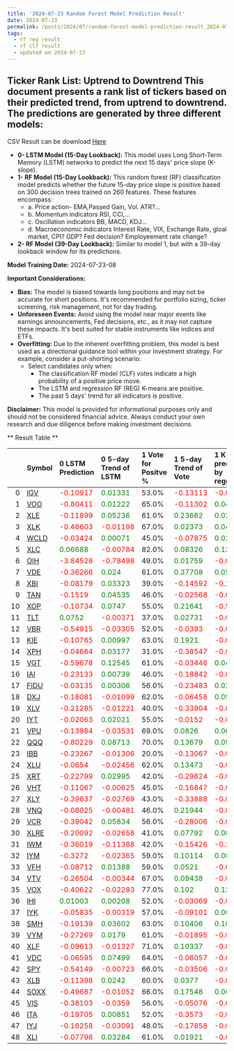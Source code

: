 ```yaml
---
title: '2024-07-23 Random Forest Model Prediction Result'
date: 2024-07-23
permalink: /posts/2024/07/random-forest-model-prediction-result_2024-07-23_08/
tags:
  - rf reg result
  - rf clf result
  - updated on 2024-07-23
---
```

## Ticker Rank List: Uptrend to Downtrend This document presents a rank list of tickers based on their predicted trend, from uptrend to downtrend. The predictions are generated by three different models:
 CSV Result can be download [ Here ](https://cliffordhu.github.io/images/2024-07-23-random-forest-model-prediction-result_2024-07-23_08.csv) 

* **0- LSTM Model (15-Day Lookback):** This model uses Long Short-Term Memory (LSTM) networks to predict the next 15 days' price slope (K-slope). 
* **1- RF Model (15-Day Lookback):** This random forest (RF) classification model predicts whether the future 15-day price slope is positive based on 300 decision trees trained on 260 features. These features encompass: 
     * a. Price action- EMA,Passed Gain, Vol. ATR?...  
     * b. Momentum indicators  RSI, CCI,...  
     * c. Oscillation indicators  BB, MACD, KDJ... 
     * d. Macroeconomic indicators Interest Rate, VIX, Exchange Rate, gloal market, CPI? GDP? Fed decision? Employeement rate change? 
 * **2- RF Model (39-Day Lookback):** Similar to model 1, but with a 39-day lookback window for its predictions. 

 **Model Training Date:** 2024-07-23-08 
 
 **Important Considerations:** 
 
 * **Bias:** The model is biased towards long positions and may not be accurate for short positions. It's recommended for portfolio sizing, ticker screening, risk management, not for day trading.
 * **Unforeseen Events:** Avoid using the model near major events like earnings announcements, Fed decisions, etc., as it may not capture these impacts. It's best suited for stable instruments like indices and ETFs.
 * **Overfitting:** Due to the inherent overfitting problem, this model is best used as a directional guidance tool within your investment strategy. For example, consider a put-shorting scenario:
     * Select candidates only when: 
         * The classification RF model (CLF) votes indicate a high probability of a positive price move.
         * The LSTM and regression RF (REG) K-means are positive. 
         * The past 5 days' trend for all indicators is positive. 
 
 **Disclaimer:** This model is provided for informational purposes only and should not be considered financial advice. Always conduct your own research and due diligence before making investment decisions.



** Result Table **

</details>

|    | Symbol                                                  | 0 LSTM Prediction                            | 0 5-day Trend of LSTM                        | 1 Vote for Positve %   | 1 5-day Trend of Vote                        | 1 K mean predicted by reggresion             | 1 5-day Trend of K mean                      | 2 Vote for Positve %   | 2 5-day Trend of Vote                        | 2 K mean predicted by reggresion             | 2 5-day Trend of K mean                      |   3 LDA Gain Loss dB |      Total | Sector   |   Rank |   Rank Percent |
|---:|:--------------------------------------------------------|:---------------------------------------------|:---------------------------------------------|:-----------------------|:---------------------------------------------|:---------------------------------------------|:---------------------------------------------|:-----------------------|:---------------------------------------------|:---------------------------------------------|:---------------------------------------------|---------------------:|-----------:|:---------|-------:|---------------:|
|  0 | [IGV](https://finance.yahoo.com/quote/IGV/financials)   | <span style="color: red;"> -0.10917 </span>  | <span style="color: green;"> 0.01331 </span> | 53.0%                  | <span style="color: red;"> -0.13113 </span>  | <span style="color: red;"> -0.00073 </span>  | <span style="color: green;"> 0.00405 </span> | 50.0%                  | <span style="color: red;"> -0.05682 </span>  | <span style="color: green;"> 0.01161 </span> | <span style="color: green;"> 0.00521 </span> |            14.9759   |  15.1188   | ETF      |      1 |           0.98 |
|  1 | [VOO](https://finance.yahoo.com/quote/VOO/financials)   | <span style="color: red;"> -0.80411 </span>  | <span style="color: green;"> 0.01222 </span> | 65.0%                  | <span style="color: red;"> -0.11302 </span>  | <span style="color: green;"> 0.04285 </span> | <span style="color: green;"> 0.06723 </span> | 70.0%                  | <span style="color: green;"> 0.03135 </span> | <span style="color: red;"> -0.01801 </span>  | <span style="color: green;"> 0.06672 </span> |            10.3209   |  12.974    | ETF      |      2 |           0.96 |
|  2 | [XLE](https://finance.yahoo.com/quote/XLE/financials)   | <span style="color: red;"> -0.11899 </span>  | <span style="color: green;"> 0.05236 </span> | 61.0%                  | <span style="color: green;"> 0.23662 </span> | <span style="color: green;"> 0.02938 </span> | <span style="color: green;"> 0.04834 </span> | 56.0%                  | <span style="color: green;"> 0.20482 </span> | <span style="color: green;"> 0.04251 </span> | <span style="color: green;"> 0.05677 </span> |            11.351    |  12.9143   | ETF      |      3 |           0.94 |
|  3 | [XLK](https://finance.yahoo.com/quote/XLK/financials)   | <span style="color: red;"> -0.46603 </span>  | <span style="color: red;"> -0.01198 </span>  | 67.0%                  | <span style="color: green;"> 0.02373 </span> | <span style="color: green;"> 0.04929 </span> | <span style="color: green;"> 0.01565 </span> | 71.0%                  | <span style="color: green;"> 0.11241 </span> | <span style="color: green;"> 0.05237 </span> | <span style="color: green;"> 0.01704 </span> |             9.12112  |  12.536    | ETF      |      4 |           0.92 |
|  4 | [WCLD](https://finance.yahoo.com/quote/WCLD/financials) | <span style="color: red;"> -0.03424 </span>  | <span style="color: green;"> 0.00071 </span> | 45.0%                  | <span style="color: red;"> -0.07875 </span>  | <span style="color: green;"> 0.02568 </span> | <span style="color: red;"> -0.0103 </span>   | 50.0%                  | <span style="color: green;"> 0.07953 </span> | <span style="color: green;"> 0.03728 </span> | <span style="color: red;"> -0.01102 </span>  |            12.46     |  11.8882   | ETF      |      5 |           0.9  |
|  5 | [XLC](https://finance.yahoo.com/quote/XLC/financials)   | <span style="color: green;"> 0.06688 </span> | <span style="color: red;"> -0.00784 </span>  | 82.0%                  | <span style="color: green;"> 0.08326 </span> | <span style="color: green;"> 0.12156 </span> | <span style="color: green;"> 0.0067 </span>  | 80.0%                  | <span style="color: green;"> 0.06405 </span> | <span style="color: green;"> 0.09776 </span> | <span style="color: green;"> 0.00088 </span> |             4.34677  |  10.5897   | ETF      |      6 |           0.88 |
|  6 | [OIH](https://finance.yahoo.com/quote/OIH/financials)   | <span style="color: red;"> -3.84528 </span>  | <span style="color: red;"> -0.78498 </span>  | 49.0%                  | <span style="color: green;"> 0.01759 </span> | <span style="color: red;"> -0.03859 </span>  | <span style="color: green;"> 0.39005 </span> | 56.0%                  | <span style="color: green;"> 0.00454 </span> | <span style="color: red;"> -0.04258 </span>  | <span style="color: green;"> 0.40907 </span> |            13.1251   |   9.78128  | ETF      |      7 |           0.86 |
|  7 | [VDE](https://finance.yahoo.com/quote/VDE/financials)   | <span style="color: red;"> -0.36266 </span>  | <span style="color: green;"> 0.024 </span>   | 61.0%                  | <span style="color: green;"> 0.37708 </span> | <span style="color: green;"> 0.05266 </span> | <span style="color: green;"> 0.07756 </span> | 60.0%                  | <span style="color: green;"> 0.32287 </span> | <span style="color: green;"> 0.01808 </span> | <span style="color: green;"> 0.05051 </span> |             7.37815  |   9.16234  | ETF      |      8 |           0.84 |
|  8 | [XBI](https://finance.yahoo.com/quote/XBI/financials)   | <span style="color: red;"> -0.08179 </span>  | <span style="color: green;"> 0.03323 </span> | 39.0%                  | <span style="color: red;"> -0.14592 </span>  | <span style="color: red;"> -0.10127 </span>  | <span style="color: red;"> -0.01078 </span>  | 32.0%                  | <span style="color: red;"> -0.371 </span>    | <span style="color: red;"> -0.11023 </span>  | <span style="color: red;"> -0.01317 </span>  |            11.8941   |   8.95834  | ETF      |      9 |           0.82 |
|  9 | [TAN](https://finance.yahoo.com/quote/TAN/financials)   | <span style="color: red;"> -0.1519 </span>   | <span style="color: green;"> 0.04535 </span> | 46.0%                  | <span style="color: red;"> -0.02568 </span>  | <span style="color: red;"> -0.06074 </span>  | <span style="color: green;"> 0.00439 </span> | 49.0%                  | <span style="color: red;"> -0.03224 </span>  | <span style="color: red;"> -0.11323 </span>  | <span style="color: green;"> 0.00539 </span> |             9.3503   |   8.70911  | ETF      |     10 |           0.8  |
| 10 | [XOP](https://finance.yahoo.com/quote/XOP/financials)   | <span style="color: red;"> -0.10734 </span>  | <span style="color: green;"> 0.0747 </span>  | 55.0%                  | <span style="color: green;"> 0.21641 </span> | <span style="color: red;"> -0.54495 </span>  | <span style="color: red;"> -0.08312 </span>  | 54.0%                  | <span style="color: green;"> 0.21478 </span> | <span style="color: red;"> -0.60124 </span>  | <span style="color: red;"> -0.08436 </span>  |             6.92585  |   7.69172  | ETF      |     11 |           0.78 |
| 11 | [TLT](https://finance.yahoo.com/quote/TLT/financials)   | <span style="color: green;"> 0.0752 </span>  | <span style="color: red;"> -0.00371 </span>  | 37.0%                  | <span style="color: green;"> 0.02731 </span> | <span style="color: red;"> -0.04166 </span>  | <span style="color: green;"> 0.00349 </span> | 37.0%                  | <span style="color: red;"> -0.13198 </span>  | <span style="color: red;"> -0.03494 </span>  | <span style="color: green;"> 0.00825 </span> |             9.90104  |   7.42863  | ETF      |     12 |           0.76 |
| 12 | [VBR](https://finance.yahoo.com/quote/VBR/financials)   | <span style="color: red;"> -0.54915 </span>  | <span style="color: red;"> -0.03305 </span>  | 52.0%                  | <span style="color: red;"> -0.0393 </span>   | <span style="color: red;"> -0.0284 </span>   | <span style="color: green;"> 0.02705 </span> | 55.0%                  | <span style="color: green;"> 0.0339 </span>  | <span style="color: red;"> -0.01788 </span>  | <span style="color: green;"> 0.04304 </span> |             5.98651  |   6.20248  | ETF      |     13 |           0.73 |
| 13 | [KIE](https://finance.yahoo.com/quote/KIE/financials)   | <span style="color: red;"> -0.10765 </span>  | <span style="color: green;"> 0.00997 </span> | 63.0%                  | <span style="color: green;"> 0.1921 </span>  | <span style="color: red;"> -0.00025 </span>  | <span style="color: green;"> 0.00518 </span> | 60.0%                  | <span style="color: green;"> 0.15006 </span> | <span style="color: green;"> 0.00257 </span> | <span style="color: green;"> 0.00565 </span> |             2.16298  |   4.34409  | ETF      |     14 |           0.71 |
| 14 | [XPH](https://finance.yahoo.com/quote/XPH/financials)   | <span style="color: red;"> -0.04664 </span>  | <span style="color: green;"> 0.03177 </span> | 31.0%                  | <span style="color: red;"> -0.38547 </span>  | <span style="color: red;"> -0.04866 </span>  | <span style="color: red;"> -0.00857 </span>  | 34.0%                  | <span style="color: red;"> -0.34254 </span>  | <span style="color: red;"> -0.05175 </span>  | <span style="color: red;"> -0.00709 </span>  |             7.74762  |   4.22361  | ETF      |     15 |           0.69 |
| 15 | [VGT](https://finance.yahoo.com/quote/VGT/financials)   | <span style="color: red;"> -0.59678 </span>  | <span style="color: green;"> 0.12545 </span> | 61.0%                  | <span style="color: red;"> -0.03446 </span>  | <span style="color: green;"> 0.04442 </span> | <span style="color: green;"> 0.05433 </span> | 64.0%                  | <span style="color: green;"> 0.05151 </span> | <span style="color: green;"> 0.08429 </span> | <span style="color: green;"> 0.04537 </span> |             1.92275  |   3.85923  | ETF      |     16 |           0.67 |
| 16 | [IAI](https://finance.yahoo.com/quote/IAI/financials)   | <span style="color: red;"> -0.23133 </span>  | <span style="color: green;"> 0.00739 </span> | 46.0%                  | <span style="color: red;"> -0.18842 </span>  | <span style="color: red;"> -0.04007 </span>  | <span style="color: green;"> 0.03864 </span> | 44.0%                  | <span style="color: red;"> -0.1738 </span>   | <span style="color: red;"> -0.05533 </span>  | <span style="color: green;"> 0.03196 </span> |             3.84537  |   2.62012  | ETF      |     17 |           0.65 |
| 17 | [FIDU](https://finance.yahoo.com/quote/FIDU/financials) | <span style="color: red;"> -0.03135 </span>  | <span style="color: green;"> 0.00306 </span> | 56.0%                  | <span style="color: red;"> -0.23483 </span>  | <span style="color: green;"> 0.02449 </span> | <span style="color: red;"> -0.00243 </span>  | 57.0%                  | <span style="color: red;"> -0.25494 </span>  | <span style="color: green;"> 0.01624 </span> | <span style="color: red;"> -0.00503 </span>  |             1.32716  |   2.60106  | ETF      |     18 |           0.63 |
| 18 | [DXJ](https://finance.yahoo.com/quote/DXJ/financials)   | <span style="color: red;"> -0.18081 </span>  | <span style="color: red;"> -0.01099 </span>  | 62.0%                  | <span style="color: red;"> -0.06458 </span>  | <span style="color: green;"> 0.05119 </span> | <span style="color: green;"> 0.01228 </span> | 64.0%                  | <span style="color: red;"> -0.12567 </span>  | <span style="color: green;"> 0.03381 </span> | <span style="color: green;"> 0.00854 </span> |            -0.179898 |   2.16292  | ETF      |     19 |           0.61 |
| 19 | [XLV](https://finance.yahoo.com/quote/XLV/financials)   | <span style="color: red;"> -0.21285 </span>  | <span style="color: red;"> -0.01221 </span>  | 40.0%                  | <span style="color: red;"> -0.33904 </span>  | <span style="color: red;"> -0.05053 </span>  | <span style="color: red;"> -0.00117 </span>  | 45.0%                  | <span style="color: red;"> -0.25949 </span>  | <span style="color: red;"> -0.04487 </span>  | <span style="color: red;"> -0.00248 </span>  |             3.82961  |   2.12412  | ETF      |     20 |           0.59 |
| 20 | [IYT](https://finance.yahoo.com/quote/IYT/financials)   | <span style="color: red;"> -0.02063 </span>  | <span style="color: green;"> 0.02021 </span> | 55.0%                  | <span style="color: red;"> -0.0152 </span>   | <span style="color: red;"> -0.00098 </span>  | <span style="color: green;"> 0.00539 </span> | 56.0%                  | <span style="color: red;"> -0.06674 </span>  | <span style="color: red;"> -0.00515 </span>  | <span style="color: green;"> 0.00334 </span> |             0.483665 |   1.55816  | ETF      |     21 |           0.57 |
| 21 | [VPU](https://finance.yahoo.com/quote/VPU/financials)   | <span style="color: red;"> -0.13984 </span>  | <span style="color: red;"> -0.03531 </span>  | 69.0%                  | <span style="color: green;"> 0.0826 </span>  | <span style="color: green;"> 0.06726 </span> | <span style="color: green;"> 0.0345 </span>  | 68.0%                  | <span style="color: green;"> 0.08669 </span> | <span style="color: green;"> 0.09634 </span> | <span style="color: green;"> 0.03347 </span> |            -2.03031  |   1.49401  | ETF      |     22 |           0.55 |
| 22 | [QQQ](https://finance.yahoo.com/quote/QQQ/financials)   | <span style="color: red;"> -0.80229 </span>  | <span style="color: green;"> 0.08713 </span> | 70.0%                  | <span style="color: green;"> 0.13679 </span> | <span style="color: green;"> 0.0966 </span>  | <span style="color: green;"> 0.05886 </span> | 70.0%                  | <span style="color: green;"> 0.12236 </span> | <span style="color: green;"> 0.05298 </span> | <span style="color: green;"> 0.05116 </span> |            -1.87545  |   1.34538  | ETF      |     23 |           0.53 |
| 23 | [IBB](https://finance.yahoo.com/quote/IBB/financials)   | <span style="color: red;"> -0.23267 </span>  | <span style="color: red;"> -0.01306 </span>  | 20.0%                  | <span style="color: red;"> -0.13067 </span>  | <span style="color: red;"> -0.01211 </span>  | <span style="color: green;"> 0.00284 </span> | 25.0%                  | <span style="color: red;"> -0.03615 </span>  | <span style="color: red;"> -0.08711 </span>  | <span style="color: green;"> 0.0007 </span>  |             6.34771  |   0.664625 | ETF      |     24 |           0.51 |
| 24 | [XLU](https://finance.yahoo.com/quote/XLU/financials)   | <span style="color: red;"> -0.0654 </span>   | <span style="color: red;"> -0.02456 </span>  | 62.0%                  | <span style="color: green;"> 0.13473 </span> | <span style="color: red;"> -0.04223 </span>  | <span style="color: green;"> 0.00484 </span> | 66.0%                  | <span style="color: green;"> 0.18963 </span> | <span style="color: red;"> -0.04909 </span>  | <span style="color: green;"> 0.0044 </span>  |            -2.4705   |   0.256901 | ETF      |     25 |           0.49 |
| 25 | [XRT](https://finance.yahoo.com/quote/XRT/financials)   | <span style="color: red;"> -0.22799 </span>  | <span style="color: green;"> 0.02995 </span> | 42.0%                  | <span style="color: red;"> -0.29824 </span>  | <span style="color: red;"> -0.01821 </span>  | <span style="color: red;"> -0.00708 </span>  | 42.0%                  | <span style="color: red;"> -0.30038 </span>  | <span style="color: red;"> -0.02228 </span>  | <span style="color: red;"> -0.00629 </span>  |             2.00926  |   0.16386  | ETF      |     26 |           0.47 |
| 26 | [VHT](https://finance.yahoo.com/quote/VHT/financials)   | <span style="color: red;"> -0.11067 </span>  | <span style="color: red;"> -0.00625 </span>  | 45.0%                  | <span style="color: red;"> -0.16847 </span>  | <span style="color: red;"> -0.06504 </span>  | <span style="color: green;"> 0.01407 </span> | 42.0%                  | <span style="color: red;"> -0.28448 </span>  | <span style="color: red;"> -0.068 </span>    | <span style="color: green;"> 0.00689 </span> |             1.11432  |  -0.303228 | ETF      |     27 |           0.45 |
| 27 | [XLY](https://finance.yahoo.com/quote/XLY/financials)   | <span style="color: red;"> -0.39637 </span>  | <span style="color: red;"> -0.02769 </span>  | 43.0%                  | <span style="color: red;"> -0.33888 </span>  | <span style="color: red;"> -0.06328 </span>  | <span style="color: green;"> 0.0083 </span>  | 46.0%                  | <span style="color: red;"> -0.28289 </span>  | <span style="color: red;"> -0.0634 </span>   | <span style="color: green;"> 0.00717 </span> |             0.827758 |  -0.649001 | ETF      |     28 |           0.43 |
| 28 | [VNQ](https://finance.yahoo.com/quote/VNQ/financials)   | <span style="color: red;"> -0.08025 </span>  | <span style="color: red;"> -0.00481 </span>  | 46.0%                  | <span style="color: green;"> 0.21944 </span> | <span style="color: red;"> -0.02114 </span>  | <span style="color: green;"> 0.01501 </span> | 41.0%                  | <span style="color: green;"> 0.20562 </span> | <span style="color: red;"> -0.00718 </span>  | <span style="color: green;"> 0.01593 </span> |             0.485558 |  -0.98245  | ETF      |     29 |           0.41 |
| 29 | [VCR](https://finance.yahoo.com/quote/VCR/financials)   | <span style="color: red;"> -0.39042 </span>  | <span style="color: green;"> 0.05834 </span> | 56.0%                  | <span style="color: red;"> -0.28006 </span>  | <span style="color: red;"> -0.05185 </span>  | <span style="color: green;"> 0.04033 </span> | 56.0%                  | <span style="color: red;"> -0.15961 </span>  | <span style="color: red;"> -0.04673 </span>  | <span style="color: green;"> 0.04045 </span> |            -1.91883  |  -1.14217  | ETF      |     30 |           0.39 |
| 30 | [XLRE](https://finance.yahoo.com/quote/XLRE/financials) | <span style="color: red;"> -0.20092 </span>  | <span style="color: red;"> -0.02658 </span>  | 41.0%                  | <span style="color: green;"> 0.07792 </span> | <span style="color: green;"> 0.00256 </span> | <span style="color: red;"> -0.00036 </span>  | 46.0%                  | <span style="color: green;"> 0.23059 </span> | <span style="color: green;"> 0.00164 </span> | <span style="color: green;"> 0.0029 </span>  |            -0.119629 |  -1.61032  | ETF      |     31 |           0.37 |
| 31 | [IWM](https://finance.yahoo.com/quote/IWM/financials)   | <span style="color: red;"> -0.36019 </span>  | <span style="color: red;"> -0.11388 </span>  | 42.0%                  | <span style="color: red;"> -0.15426 </span>  | <span style="color: red;"> -0.10827 </span>  | <span style="color: green;"> 0.04262 </span> | 39.0%                  | <span style="color: red;"> -0.2586 </span>   | <span style="color: red;"> -0.13697 </span>  | <span style="color: green;"> 0.03826 </span> |             0.428043 |  -1.82973  | ETF      |     32 |           0.35 |
| 32 | [IYM](https://finance.yahoo.com/quote/IYM/financials)   | <span style="color: red;"> -0.3272 </span>   | <span style="color: red;"> -0.02365 </span>  | 59.0%                  | <span style="color: green;"> 0.10114 </span> | <span style="color: green;"> 0.00363 </span> | <span style="color: green;"> 0.09228 </span> | 61.0%                  | <span style="color: green;"> 0.15137 </span> | <span style="color: green;"> 0.02483 </span> | <span style="color: green;"> 0.09877 </span> |            -4.02608  |  -2.27522  | ETF      |     33 |           0.33 |
| 33 | [VFH](https://finance.yahoo.com/quote/VFH/financials)   | <span style="color: red;"> -0.08712 </span>  | <span style="color: green;"> 0.01388 </span> | 59.0%                  | <span style="color: green;"> 0.0521 </span>  | <span style="color: red;"> -0.03477 </span>  | <span style="color: green;"> 0.0096 </span>  | 60.0%                  | <span style="color: green;"> 0.22219 </span> | <span style="color: red;"> -0.02803 </span>  | <span style="color: green;"> 0.01631 </span> |            -4.47914  |  -2.76129  | ETF      |     34 |           0.31 |
| 34 | [VTV](https://finance.yahoo.com/quote/VTV/financials)   | <span style="color: red;"> -0.26504 </span>  | <span style="color: red;"> -0.00344 </span>  | 67.0%                  | <span style="color: green;"> 0.09438 </span> | <span style="color: red;"> -0.01333 </span>  | <span style="color: green;"> 0.02111 </span> | 66.0%                  | <span style="color: green;"> 0.07169 </span> | <span style="color: green;"> 0.00715 </span> | <span style="color: green;"> 0.02739 </span> |            -6.52006  |  -3.47947  | ETF      |     35 |           0.29 |
| 35 | [VOX](https://finance.yahoo.com/quote/VOX/financials)   | <span style="color: red;"> -0.40622 </span>  | <span style="color: red;"> -0.02283 </span>  | 77.0%                  | <span style="color: green;"> 0.102 </span>   | <span style="color: green;"> 0.12188 </span> | <span style="color: green;"> 0.02021 </span> | 75.0%                  | <span style="color: green;"> 0.05567 </span> | <span style="color: green;"> 0.12812 </span> | <span style="color: green;"> 0.03461 </span> |            -8.58458  |  -3.77504  | ETF      |     36 |           0.27 |
| 36 | [IHI](https://finance.yahoo.com/quote/IHI/financials)   | <span style="color: green;"> 0.01003 </span> | <span style="color: green;"> 0.00208 </span> | 52.0%                  | <span style="color: red;"> -0.03069 </span>  | <span style="color: red;"> -0.00374 </span>  | <span style="color: green;"> 0.00528 </span> | 48.0%                  | <span style="color: red;"> -0.13804 </span>  | <span style="color: red;"> -0.00086 </span>  | <span style="color: green;"> 0.00433 </span> |            -5.11894  |  -5.11451  | ETF      |     37 |           0.24 |
| 37 | [IYK](https://finance.yahoo.com/quote/IYK/financials)   | <span style="color: red;"> -0.05835 </span>  | <span style="color: red;"> -0.00319 </span>  | 57.0%                  | <span style="color: red;"> -0.09101 </span>  | <span style="color: green;"> 0.00735 </span> | <span style="color: green;"> 0.00072 </span> | 58.0%                  | <span style="color: red;"> -0.01758 </span>  | <span style="color: green;"> 0.00771 </span> | <span style="color: green;"> 0.00061 </span> |            -6.52817  |  -5.16283  | ETF      |     38 |           0.22 |
| 38 | [SMH](https://finance.yahoo.com/quote/SMH/financials)   | <span style="color: red;"> -0.19139 </span>  | <span style="color: green;"> 0.03602 </span> | 63.0%                  | <span style="color: green;"> 0.10406 </span> | <span style="color: green;"> 0.10852 </span> | <span style="color: green;"> 0.02459 </span> | 64.0%                  | <span style="color: green;"> 0.1704 </span>  | <span style="color: green;"> 0.12393 </span> | <span style="color: green;"> 0.02828 </span> |            -8.22565  |  -5.74669  | ETF      |     39 |           0.2  |
| 39 | [VYM](https://finance.yahoo.com/quote/VYM/financials)   | <span style="color: red;"> -0.27269 </span>  | <span style="color: green;"> 0.0179 </span>  | 61.0%                  | <span style="color: red;"> -0.01895 </span>  | <span style="color: red;"> -0.00898 </span>  | <span style="color: green;"> 0.01359 </span> | 59.0%                  | <span style="color: green;"> 0.00687 </span> | <span style="color: red;"> -0.00156 </span>  | <span style="color: green;"> 0.01521 </span> |            -7.9082   |  -6.15729  | ETF      |     40 |           0.18 |
| 40 | [XLF](https://finance.yahoo.com/quote/XLF/financials)   | <span style="color: red;"> -0.09613 </span>  | <span style="color: red;"> -0.01327 </span>  | 71.0%                  | <span style="color: green;"> 0.10337 </span> | <span style="color: red;"> -0.02252 </span>  | <span style="color: green;"> 0.00275 </span> | 68.0%                  | <span style="color: green;"> 0.12661 </span> | <span style="color: red;"> -0.01393 </span>  | <span style="color: green;"> 0.00329 </span> |           -10.2642   |  -6.43548  | ETF      |     41 |           0.16 |
| 41 | [VDC](https://finance.yahoo.com/quote/VDC/financials)   | <span style="color: red;"> -0.06595 </span>  | <span style="color: green;"> 0.07499 </span> | 64.0%                  | <span style="color: red;"> -0.06057 </span>  | <span style="color: red;"> -0.01715 </span>  | <span style="color: red;"> -0.01055 </span>  | 59.0%                  | <span style="color: red;"> -0.09455 </span>  | <span style="color: red;"> -0.00464 </span>  | <span style="color: red;"> -0.00807 </span>  |            -9.43461  |  -7.24765  | ETF      |     42 |           0.14 |
| 42 | [SPY](https://finance.yahoo.com/quote/SPY/financials)   | <span style="color: red;"> -0.54149 </span>  | <span style="color: red;"> -0.00723 </span>  | 66.0%                  | <span style="color: red;"> -0.03506 </span>  | <span style="color: red;"> -0.03087 </span>  | <span style="color: green;"> 0.05324 </span> | 69.0%                  | <span style="color: red;"> -0.06844 </span>  | <span style="color: green;"> 0.0055 </span>  | <span style="color: green;"> 0.07677 </span> |           -10.4519   |  -7.44503  | ETF      |     43 |           0.12 |
| 43 | [XLB](https://finance.yahoo.com/quote/XLB/financials)   | <span style="color: red;"> -0.11398 </span>  | <span style="color: green;"> 0.0242 </span>  | 60.0%                  | <span style="color: green;"> 0.0377 </span>  | <span style="color: red;"> -0.02329 </span>  | <span style="color: green;"> 0.0418 </span>  | 59.0%                  | <span style="color: red;"> -0.03402 </span>  | <span style="color: red;"> -0.01014 </span>  | <span style="color: green;"> 0.0487 </span>  |            -9.6114   |  -7.87484  | ETF      |     44 |           0.1  |
| 44 | [SOXX](https://finance.yahoo.com/quote/SOXX/financials) | <span style="color: red;"> -0.49687 </span>  | <span style="color: red;"> -0.01052 </span>  | 66.0%                  | <span style="color: green;"> 0.17548 </span> | <span style="color: green;"> 0.06896 </span> | <span style="color: green;"> 0.03071 </span> | 69.0%                  | <span style="color: green;"> 0.32328 </span> | <span style="color: green;"> 0.06059 </span> | <span style="color: green;"> 0.02471 </span> |           -11.4995   |  -8.4608   | ETF      |     45 |           0.08 |
| 45 | [VIS](https://finance.yahoo.com/quote/VIS/financials)   | <span style="color: red;"> -0.38103 </span>  | <span style="color: red;"> -0.0359 </span>   | 56.0%                  | <span style="color: red;"> -0.05076 </span>  | <span style="color: red;"> -0.05989 </span>  | <span style="color: green;"> 0.02249 </span> | 58.0%                  | <span style="color: red;"> -1e-05 </span>    | <span style="color: red;"> -0.03506 </span>  | <span style="color: green;"> 0.01902 </span> |           -10.1105   |  -9.07721  | ETF      |     46 |           0.06 |
| 46 | [ITA](https://finance.yahoo.com/quote/ITA/financials)   | <span style="color: red;"> -0.19705 </span>  | <span style="color: green;"> 0.00851 </span> | 52.0%                  | <span style="color: red;"> -0.3573 </span>   | <span style="color: red;"> -0.04133 </span>  | <span style="color: red;"> -0.00741 </span>  | 46.0%                  | <span style="color: red;"> -0.48482 </span>  | <span style="color: red;"> -0.05016 </span>  | <span style="color: red;"> -0.01276 </span>  |           -10.2001   | -10.5945   | ETF      |     47 |           0.04 |
| 47 | [IYJ](https://finance.yahoo.com/quote/IYJ/financials)   | <span style="color: red;"> -0.18258 </span>  | <span style="color: red;"> -0.03091 </span>  | 48.0%                  | <span style="color: red;"> -0.17858 </span>  | <span style="color: red;"> -0.03981 </span>  | <span style="color: green;"> 0.01281 </span> | 51.0%                  | <span style="color: red;"> -0.02134 </span>  | <span style="color: red;"> -0.02124 </span>  | <span style="color: green;"> 0.0133 </span>  |           -10.6377   | -10.9862   | ETF      |     48 |           0.02 |
| 48 | [XLI](https://finance.yahoo.com/quote/XLI/financials)   | <span style="color: red;"> -0.07796 </span>  | <span style="color: green;"> 0.03284 </span> | 61.0%                  | <span style="color: green;"> 0.01921 </span> | <span style="color: red;"> -0.01631 </span>  | <span style="color: green;"> 0.01398 </span> | 59.0%                  | <span style="color: green;"> 0.03768 </span> | <span style="color: red;"> -0.01696 </span>  | <span style="color: green;"> 0.01092 </span> |           -13.8456   | -11.9637   | ETF      |     49 |           0    |
 </details>

